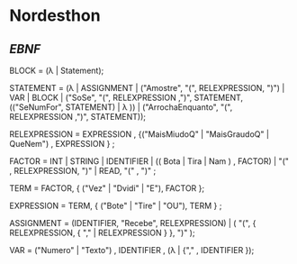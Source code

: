 # Nordesthon

## *EBNF*

BLOCK = (λ | Statement);

STATEMENT =  (λ | ASSIGNMENT | ("Amostre", "(", RELEXPRESSION, ")")  | VAR  | BLOCK | ("SoSe", "(", RELEXPRESSION ,")", STATEMENT, (("SeNumFor", STATEMENT) | λ )) | ("ArrochaEnquanto", "(", RELEXPRESSION ,")", STATEMENT));

RELEXPRESSION = EXPRESSION , {("MaisMiudoQ" | "MaisGraudoQ" | QueNem") , EXPRESSION } ;

FACTOR = INT | STRING | IDENTIFIER | (( Bota | Tira | Nam ) , FACTOR) | "(" , RELEXPRESSION, ")" | READ, "(" , ")" ;

TERM = FACTOR, { ("Vez" | "Dvidi" | "E"), FACTOR };

EXPRESSION = TERM, { ("Bote" | "Tire" | "OU"), TERM } ;

ASSIGNMENT = (IDENTIFIER, "Recebe", RELEXPRESSION) | ( "(", { RELEXPRESSION, { "," | RELEXPRESSION } }, ")" );

VAR = ("Numero" | "Texto") , IDENTIFIER , (λ | {"," , IDENTIFIER });
